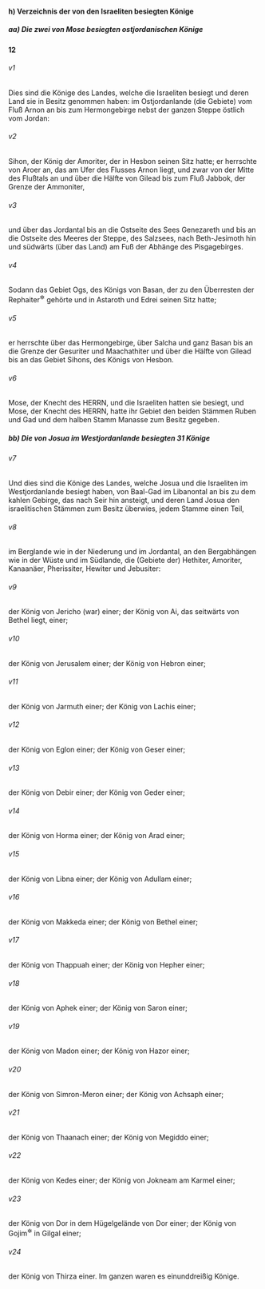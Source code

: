 #### h) Verzeichnis der von den Israeliten besiegten Könige

##### aa) Die zwei von Mose besiegten ostjordanischen Könige

__12__

###### v1
Dies sind die Könige des Landes, welche die Israeliten besiegt und deren Land sie in Besitz genommen haben: im Ostjordanlande (die Gebiete) vom Fluß Arnon an bis zum Hermongebirge nebst der ganzen Steppe östlich vom Jordan:

###### v2
Sihon, der König der Amoriter, der in Hesbon seinen Sitz hatte; er herrschte von Aroer an, das am Ufer des Flusses Arnon liegt, und zwar von der Mitte des Flußtals an und über die Hälfte von Gilead bis zum Fluß Jabbok, der Grenze der Ammoniter,

###### v3
und über das Jordantal bis an die Ostseite des Sees Genezareth und bis an die Ostseite des Meeres der Steppe, des Salzsees, nach Beth-Jesimoth hin und südwärts (über das Land) am Fuß der Abhänge des Pisgagebirges.

###### v4
Sodann das Gebiet Ogs, des Königs von Basan, der zu den Überresten der Rephaiter<sup title="= Riesen">&#x2732;</sup>
 gehörte und in Astaroth und Edrei seinen Sitz hatte;

###### v5
er herrschte über das Hermongebirge, über Salcha und ganz Basan bis an die Grenze der Gesuriter und Maachathiter und über die Hälfte von Gilead bis an das Gebiet Sihons, des Königs von Hesbon.

###### v6
Mose, der Knecht des HERRN, und die Israeliten hatten sie besiegt, und Mose, der Knecht des HERRN, hatte ihr Gebiet den beiden Stämmen Ruben und Gad und dem halben Stamm Manasse zum Besitz gegeben.

##### bb) Die von Josua im Westjordanlande besiegten 31 Könige


###### v7
Und dies sind die Könige des Landes, welche Josua und die Israeliten im Westjordanlande besiegt haben, von Baal-Gad im Libanontal an bis zu dem kahlen Gebirge, das nach Seir hin ansteigt, und deren Land Josua den israelitischen Stämmen zum Besitz überwies, jedem Stamme einen Teil,

###### v8
im Berglande wie in der Niederung und im Jordantal, an den Bergabhängen wie in der Wüste und im Südlande, die (Gebiete der) Hethiter, Amoriter, Kanaanäer, Pherissiter, Hewiter und Jebusiter:

###### v9
der König von Jericho (war) einer; der König von Ai, das seitwärts von Bethel liegt, einer;

###### v10
der König von Jerusalem einer; der König von Hebron einer;

###### v11
der König von Jarmuth einer; der König von Lachis einer;

###### v12
der König von Eglon einer; der König von Geser einer;

###### v13
der König von Debir einer; der König von Geder einer;

###### v14
der König von Horma einer; der König von Arad einer;

###### v15
der König von Libna einer; der König von Adullam einer;

###### v16
der König von Makkeda einer; der König von Bethel einer;

###### v17
der König von Thappuah einer; der König von Hepher einer;

###### v18
der König von Aphek einer; der König von Saron einer;

###### v19
der König von Madon einer; der König von Hazor einer;

###### v20
der König von Simron-Meron einer; der König von Achsaph einer;

###### v21
der König von Thaanach einer; der König von Megiddo einer;

###### v22
der König von Kedes einer; der König von Jokneam am Karmel einer;

###### v23
der König von Dor in dem Hügelgelände von Dor einer; der König von Gojim<sup title="oder: der Heiden">&#x2732;</sup>
 in Gilgal einer;

###### v24
der König von Thirza einer. Im ganzen waren es einunddreißig Könige.